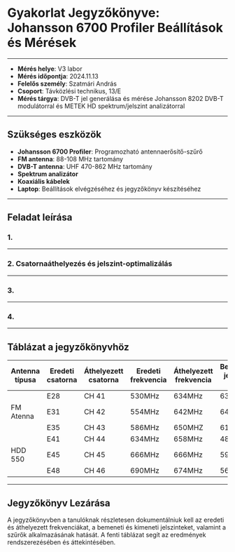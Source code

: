 # Gyakorlat Jegyzőkönyve: Johansson 6700 Profiler Beállítások és Mérések
---
- **Mérés helye**: V3 labor
- **Mérés időpontja**: 2024.11.13
- **Felelős személy**: Szatmári András
- **Csoport**: Távközlési technikus, 13/E
- **Mérés tárgya**: DVB-T jel generálása és mérése Johansson 8202 DVB-T modulátorral és METEK HD spektrum/jelszint analizátorral
---
## Szükséges eszközök
- **Johansson 6700 Profiler**: Programozható antennaerősítő-szűrő
- **FM antenna**: 88-108 MHz tartomány
- **DVB-T antenna**: UHF 470-862 MHz tartomány
- **Spektrum analizátor**
- **Koaxiális kábelek**
- **Laptop**: Beállítások elvégzéséhez és jegyzőkönyv készítéséhez

---

## Feladat leírása

### 1.  

---

### 2. Csatornaáthelyezés és jelszint-optimalizálás 


---

### 3. 

---

### 4. 

---

## Táblázat a jegyzőkönyvhöz

| Antenna típusa | Eredeti csatorna | Áthelyezett csatorna | Eredeti frekvencia | Áthelyezett frekvencia | Bemeneti jelszint (dB) | Kimeneti jelszint (dB) |
|----------------|------------------|----------------------|--------------------|------------------------|------------------------|------------------------|
|                |       E28        |       CH 41          |      530MHz        |        634MHz          |     63 dBu             |        173.8dBu        |
|     FM Atenna  |       E31        |       CH 42          |      554MHz        |        642MHz          |     64 dBu             |        174.9dBu        |
|                |       E35        |       CH 43          |      586MHz        |        650MHZ          |     61 dBu             |        174.6dBu        |
|                |       E41        |       CH 44          |      634MHz        |        658MHz          |     48 dBu             |        169.7dBu        |
|     HDD 550    |       E45        |       CH 45          |      666MHz        |        666MHz          |     59 dBu             |        175.7dBu        |
|                |       E48        |       CH 46          |      690MHz        |        674MHz          |     56 dBu             |        174.8dBu        |

---

## Jegyzőkönyv Lezárása
A jegyzőkönyvben a tanulóknak részletesen dokumentálniuk kell az eredeti és áthelyezett frekvenciákat, a bemeneti és kimeneti jelszinteket, valamint a szűrők alkalmazásának hatását. A fenti táblázat segít az eredmények rendszerezésében és áttekintésében.
